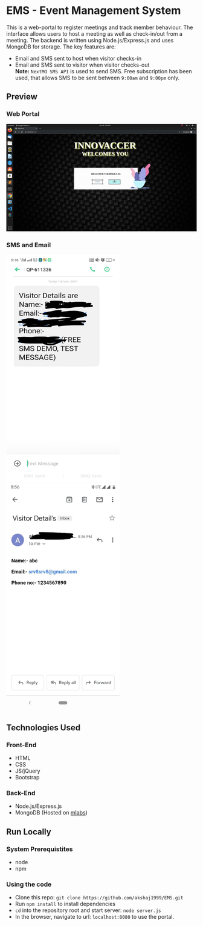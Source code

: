 
# EMS - Event Management System

This is a web-portal to register meetings and track member behaviour.
The interface allows users to host a meeting as well as check-in/out from a meeting. The backend is written using Node.js/Express.js and uses MongoDB for storage.
The key features are: 
* Email and SMS sent to host when visitor checks-in
* Email and SMS sent to visitor when visitor checks-out<br/>
<b>Note:</b> `NextMO SMS API` is used to send SMS. Free subscription has been used, that allows SMS to be sent between `9:00am` and `9:00pm` only.

## Preview
### Web Portal
![GIF Preview](https://github.com/akshaj1999/EMS/blob/master/Screenshots/vlc-record-2019-11-28-21h00m47s.gif)

### SMS and Email
<img src="https://github.com/akshaj1999/EMS/blob/master/Screenshots/IMG-20191128-WA0027.jpg" width="300" height="600"/> <img src="https://github.com/akshaj1999/EMS/blob/master/Screenshots/IMG-20191128-WA0026.jpg" width="300" height="600"/>

## Technologies Used
### Front-End
* HTML
* CSS
* JS/jQuery
* Bootstrap

### Back-End
* Node.js/Express.js
* MongoDB (Hosted on [mlabs](https://www.mongodb.com/cloud/atlas)) 

## Run Locally
### System Prerequistites
* node
* npm

### Using the code
* Clone this repo: `git clone https://github.com/akshaj1999/EMS.git`
* Run `npm install` to install dependencies
* `cd` into the repository root and start server: `node server.js`
* In the browser, navigate to url: `localhost:8080` to use the portal.
